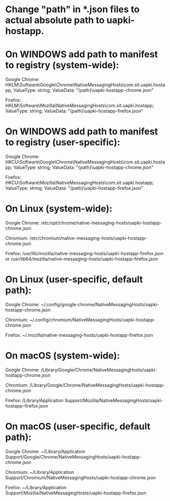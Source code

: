 # Change "path" in *.json files to actual absolute path to uapki-hostapp.


# On WINDOWS add path to manifest to registry (system-wide):
Google Chrome: HKLM\Software\Google\Chrome\NativeMessagingHosts\com.sit.uapki.hostapp; ValueType: string; ValueData: "{path}\uapki-hostapp-chrome.json"

Firefox: HKLM\Software\Mozilla\NativeMessagingHosts\com.sit.uapki.hostapp; ValueType: string; ValueData: "{path}\uapki-hostapp-firefox.json"


# On WINDOWS add path to manifest to registry (user-specific):
Google Chrome: HKCU\Software\Google\Chrome\NativeMessagingHosts\com.sit.uapki.hostapp; ValueType: string; ValueData: "{path}\uapki-hostapp-chrome.json"

Firefox: HKCU\Software\Mozilla\NativeMessagingHosts\com.sit.uapki.hostapp; ValueType: string; ValueData: "{path}\uapki-hostapp-firefox.json"


# On Linux (system-wide):
Google Chrome: /etc/opt/chrome/native-messaging-hosts/uapki-hostapp-chrome.json

Chromium: /etc/chromium/native-messaging-hosts/uapki-hostapp-chrome.json

Firefox: /usr/lib/mozilla/native-messaging-hosts/uapki-hostapp-firefox.json or /usr/lib64/mozilla/native-messaging-hosts/uapki-hostapp-firefox.json

# On Linux (user-specific, default path):
Google Chrome: ~/.config/google-chrome/NativeMessagingHosts/uapki-hostapp-chrome.json

Chromium: ~/.config/chromium/NativeMessagingHosts/uapki-hostapp-chrome.json

Firefox: ~/.mozilla/native-messaging-hosts/uapki-hostapp-firefox.json

# On macOS (system-wide):
Google Chrome: /Library/Google/Chrome/NativeMessagingHosts/uapki-hostapp-chrome.json

Chromium: /Library/Google/Chrome/NativeMessagingHosts/uapki-hostapp-chrome.json

Firefox: /Library/Application Support/Mozilla/NativeMessagingHosts/uapki-hostapp-firefox.json

# On macOS (user-specific, default path):
Google Chrome: ~/Library/Application Support/Google/Chrome/NativeMessagingHosts/uapki-hostapp-chrome.json

Chromium: ~/Library/Application Support/Chromium/NativeMessagingHosts/uapki-hostapp-chrome.json

Firefox: ~/Library/Application Support/Mozilla/NativeMessagingHosts/uapki-hostapp-firefox.json
